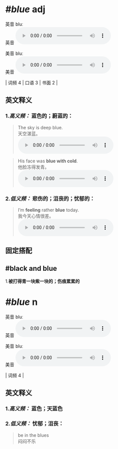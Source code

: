 # ***\#blue*** adj
英音 bluː  
英音
<audio src="./media/blue-B.aac" controls="controls"></audio>

美音 bluː  
美音
<audio src="./media/blue.aac" controls="controls"></audio>



| 词频 4 | 口语 3 | 书面 2 |  

英文释义
---
### 1.*高义频：* **蓝色的；蔚蓝的：**  

 > The sky is deep blue.   
 > 天空湛蓝。    
<audio src="./media/1-blue.aac" controls="controls"></audio>

 > His face was **blue with cold**.   
 > 他脸冻得发青。    
<audio src="./media/2-blue.aac" controls="controls"></audio>

### 2.*低义频：* **悲伤的；沮丧的；忧郁的：**  

 > I’m **feeling** rather **blue** today.   
 > 我今天心情很差。    
<audio src="./media/4-blue.aac" controls="controls"></audio>


固定搭配
---
## \#black and blue
1.**被打得青一块紫一块的；伤痕累累的**  


# ***\#blue*** n
英音 bluː  
英音
<audio src="./media/blue-B.aac" controls="controls"></audio>

美音 bluː  
美音
<audio src="./media/blue.aac" controls="controls"></audio>



| 词频 4 |  

英文释义
---
### 1.*高义频：* **蓝色；天蓝色**  

### 2.*低义频：* **忧郁；沮丧：**  

 > be in the blues   
 > 闷闷不乐    


